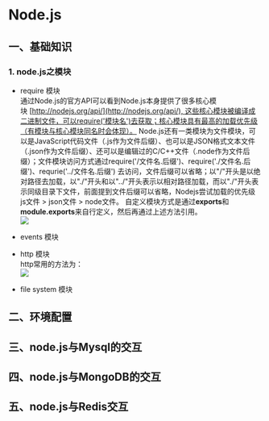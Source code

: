 # Node.js
## 一、基础知识
### 1. node.js之模块

* require 模块<br>
通过Node.js的官方API可以看到Node.js本身提供了很多核心模块 [http://nodejs.org/api/](http://nodejs.org/api/), 这些核心模块被编译成二进制文件，可以require('模块名')去获取；核心模块具有最高的加载优先级（有模块与核心模块同名时会体现）。
Node.js还有一类模块为文件模块，可以是JavaScript代码文件（.js作为文件后缀）、也可以是JSON格式文本文件（.json作为文件后缀）、还可以是编辑过的C/C++文件（.node作为文件后缀）；文件模块访问方式通过require('/文件名.后缀')、require('./文件名.后缀')、requrie('../文件名.后缀') 去访问，文件后缀可以省略；以"/"开头是以绝对路径去加载，以"./"开头和以"../"开头表示以相对路径加载，而以"./"开头表示同级目录下文件，前面提到文件后缀可以省略，Nodejs尝试加载的优先级 js文件 > json文件 > node文件。
自定义模块方式是通过**exports**和**module.exports**来自行定义，然后再通过上述方法引用。<br>
![](/images/require.png)

* events 模块<br>

* http 模块<br>
http常用的方法为：<br>
![](/images/http.png)

* file system 模块<br>

## 二、环境配置
## 三、node.js与Mysql的交互
## 四、node.js与MongoDB的交互
## 五、node.js与Redis交互
